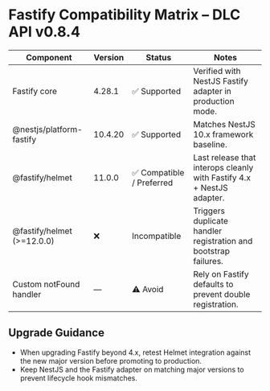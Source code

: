 # Fastify Compatibility Matrix – DLC API v0.8.4

| Component                     | Version | Status                    | Notes |
|-------------------------------|---------|---------------------------|-------|
| Fastify core                  | 4.28.1  | ✅ Supported              | Verified with NestJS Fastify adapter in production mode. |
| @nestjs/platform-fastify      | 10.4.20 | ✅ Supported              | Matches NestJS 10.x framework baseline. |
| @fastify/helmet               | 11.0.0  | ✅ Compatible / Preferred | Last release that interops cleanly with Fastify 4.x + NestJS adapter. |
| @fastify/helmet (>=12.0.0)    | ❌      | Incompatible              | Triggers duplicate handler registration and bootstrap failures. |
| Custom notFound handler       | —       | ⚠️ Avoid                  | Rely on Fastify defaults to prevent double registration. |

## Upgrade Guidance
- When upgrading Fastify beyond 4.x, retest Helmet integration against the new
  major version before promoting to production.
- Keep NestJS and the Fastify adapter on matching major versions to prevent
  lifecycle hook mismatches.
